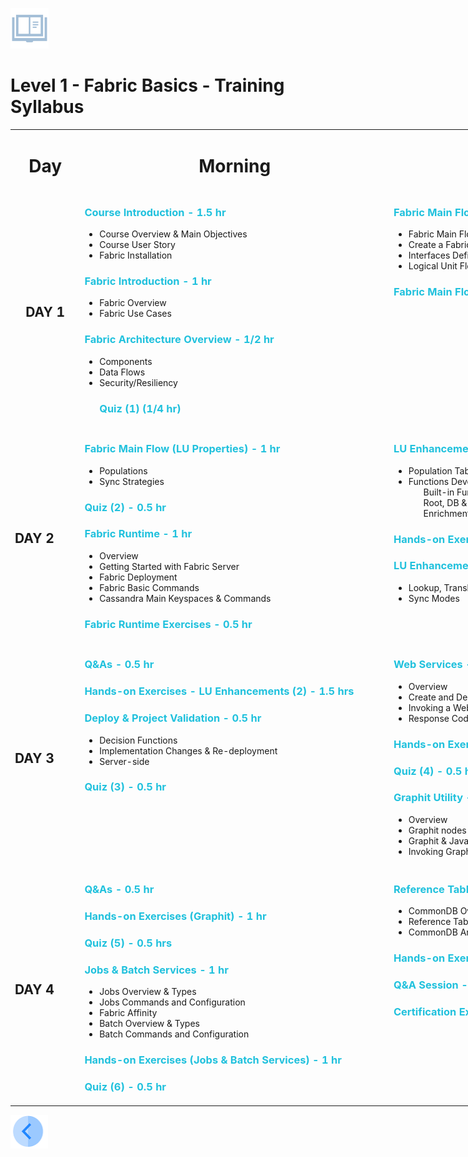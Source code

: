
<p><img alt="" src="/academy/Training_Level_1/01_Fabric_Introduction/images/syllabus.png" /> </p>
  
<h1>Level 1 - Fabric Basics - Training Syllabus</h1>
  

  
<table style="width: 1100px;">
<tbody>
<tr>
<td style="text-align: center;" width="100pxl">
<h1><strong>Day</strong></h1>
</td>
<td style="text-align: center;" width="500pxl">
<h1><strong>Morning</strong></h1>
</td>
<td style="text-align: center;" width="500pxl">
<h1><strong>Afternoon</strong></h1>
</td>
</tr>
  
<tr>

<td style="text-align: center;">
<h2><strong>DAY 1</strong></h2>
</td>

<td valign="top">

<h3 style="color: #20c1dd;">Course Introduction - 1.5 hr</h3> 
<ul>
<li>Course Overview &amp; Main Objectives</li>
<li>Course User Story</li>
<li>Fabric Installation</li>
</ul>

<h3 style="color: #20c1dd;">Fabric Introduction - 1 hr</h3>
<ul>
<li>Fabric Overview</li>
<li>Fabric Use Cases</li>
</ul>

<h3 style="color: #20c1dd;">Fabric Architecture Overview - 1/2 hr</h3>
<ul>
<li>Components</li>
<li>Data Flows</li>
<li>Security/Resiliency</li>
</ul>

<ul>
<h3 style="color: #20c1dd;">Quiz (1) (1/4 hr)</h3>
</ul>
  
</td>  

<td valign="top">

<h3 style="color: #20c1dd;">Fabric Main Flow (Simple LU) - 2 hrs</h3>
<ul>
<li>Fabric Main Flow Overview</li>
<li>Create a Fabric Project</li>
<li>Interfaces Definition and Query Builder</li>
<li>Logical Unit Flow</li>
 
</ul>
<h3 style="color: #20c1dd;">Fabric Main Flow - Exercises - 1 hr</h3>
</td>
</tr>  


  
<tr>
<td>
<h2><strong>DAY 2</strong></h2>
</td>

<td valign="top">  
<h3 style="color: #20c1dd;">Fabric Main Flow (LU Properties) - 1 hr</h3>
<ul>
<li>Populations</li>
<li>Sync Strategies</li>
</ul>
<h3 style="color: #20c1dd;">Quiz (2) - 0.5 hr</h3>

<h3 style="color: #20c1dd;">Fabric Runtime - 1 hr</h3>
<ul>
<li>Overview</li>
<li>Getting Started with Fabric Server</li>
<li>Fabric Deployment</li>
<li>Fabric Basic Commands</li>
<li>Cassandra Main Keyspaces &amp; Commands</li>
</ul>
<h3 style="color: #20c1dd;">Fabric Runtime Exercises - 0.5 hr</h3>
</td>
  
<td valign="top">
<h3 style="color: #20c1dd;">LU Enhancement (1) (Data manipulations) - 1.5 hrs</h3>
<ul>
<li>Population Tables Mapping</li>
<li>Functions Development <ul>Built-in Functions</ul><ul>Root, DB &amp; Functions</ul><ul>Enrichment Functions</ul></li>

</ul>
  
<h3 style="color: #20c1dd;">Hands-on Exercises - LU Enhancements (1) - 1.5 hrs</h3>

<h3 style="color: #20c1dd;">LU Enhancement (2) - 1 hr</h3>
<ul>
<li>Lookup, Translation Tables &amp; Global Variables</li>
<li>Sync Modes</li>
</ul>
 
</td>
</tr>  

<tr>  

<td>
<h2><strong>DAY 3</strong></h2>
</td>
  
<td valign="top">
<h3 style="color: #20c1dd;">Q&amp;As - 0.5 hr</h3>
<h3 style="color: #20c1dd;">Hands-on Exercises - LU Enhancements (2) - 1.5 hrs</h3>

<h3 style="color: #20c1dd;">Deploy &amp; Project Validation - 0.5 hr</h3>
<ul>
<li>Decision Functions</li>
<li>Implementation Changes &amp; Re-deployment</li>
<li>Server-side</li>
</ul>
<h3 style="color: #20c1dd;">Quiz (3) - 0.5 hr</h3>

</td>
  
<td valign="top">
<h3 style="color: #20c1dd;">Web Services - 1.5 hrs</h3>
<ul>
<li>Overview </li>
<li>Create and Deploy a Web Service</li>
<li>Invoking a Web Service</li>
<li>Response Codes &amp; Verbs</li>
</ul>

<h3 style="color: #20c1dd;">Hands-on Exercises (Web Services) - 1 hr</h3>

<h3 style="color: #20c1dd;">Quiz (4) - 0.5 hr</h3>

<h3 style="color: #20c1dd;">Graphit Utility - 1 hr</h3>
<ul>
<li>Overview</li>
<li>Graphit nodes</li>
<li>Graphit &amp; Java</li>
<li>Invoking Graphit</li>
</ul>

</td>
</tr>
  
<tr>
<td>
<h2><strong>DAY 4</strong></h2>
</td>

<td valign="top">
<h3 style="color: #20c1dd;">Q&amp;As - 0.5 hr</h3>
<h3 style="color: #20c1dd;">Hands-on Exercises (Graphit) - 1 hr</h3>
<h3 style="color: #20c1dd;">Quiz (5) - 0.5 hrs</h3>
<h3 style="color: #20c1dd;">Jobs &amp; Batch Services - 1 hr</h3>
<ul>
<li>Jobs Overview &amp; Types</li>
<li>Jobs Commands and Configuration</li>
<li>Fabric Affinity</li>
<li>Batch Overview &amp; Types</li>
<li>Batch Commands and Configuration</li>
</ul>
 
<h3 style="color: #20c1dd;">Hands-on Exercises (Jobs &amp; Batch Services) - 1 hr</h3>
<h3 style="color: #20c1dd;">Quiz (6) - 0.5 hr</h3>
</td>

<td valign="top">
 
<h3 style="color: #20c1dd;">Reference Tables & CommobDB - 1 hr</h3>
<ul>
<li>CommonDB Overview &amp; Types</li>
<li>Reference Tables</li>
<li>CommonDB Architecture and Synchronization Process</li>
</ul>
 
<h3 style="color: #20c1dd;">Hands-on Exercises (Reference Tables) - 1 hr</h3>

<h3 style="color: #20c1dd;">Q&amp;A Session - 1 hrs</h3>
<h3 style="color: #20c1dd;">Certification Exam - 1.5 hr</h3>
</td>

</tr>

</tbody></table>

</body></html>

  
  
    
    
[<img align="left" width="60" height="54" src="/articles/images/Previous.png">](/academy/Training_Level_1/01_Fabric_Introduction/1_1_Course_Overview.md)
